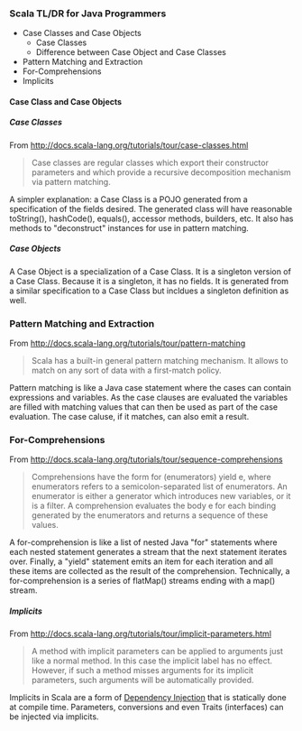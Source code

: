### Scala TL/DR for Java Programmers

* Case Classes and Case Objects
  * Case Classes
  * Difference between Case Object and Case Classes
* Pattern Matching and Extraction
* For-Comprehensions
* Implicits

#### Case Class and Case Objects

##### Case Classes

From http://docs.scala-lang.org/tutorials/tour/case-classes.html

> Case classes are regular classes which export their constructor parameters and which provide a recursive decomposition mechanism via pattern matching.

A simpler explanation: a Case Class is a POJO generated from a specification of the fields desired. The generated class will have reasonable toString(), hashCode(), equals(), accessor methods, builders, etc. It also has methods to "deconstruct" instances for use in pattern matching.

##### Case Objects

A Case Object is a specialization of a Case Class. It is a singleton version of a Case Class. Because it is a singleton, it has no fields. It is generated from a similar specification to a Case Class but incldues a singleton definition as well.

### Pattern Matching and Extraction

From http://docs.scala-lang.org/tutorials/tour/pattern-matching

> Scala has a built-in general pattern matching mechanism. It allows to match on any sort of data with a first-match policy.

Pattern matching is like a Java case statement where the cases can contain expressions and variables. As the case clauses are evaluated the variables are filled with matching values that can then be used as part of the case evaluation. The case caluse, if it matches, can also emit a result.

### For-Comprehensions

From http://docs.scala-lang.org/tutorials/tour/sequence-comprehensions

> Comprehensions have the form for (enumerators) yield e, where enumerators refers to a semicolon-separated list of enumerators. An enumerator is either a generator which introduces new variables, or it is a filter. A comprehension evaluates the body e for each binding generated by the enumerators and returns a sequence of these values.

A for-comprehension is like a list of nested Java "for" statements where each nested statement generates a stream that the next statement iterates over. Finally, a "yield" statement emits an item for each iteration and all these items are collected as the result of the comprehension. Technically, a for-comprehension is a series of flatMap() streams ending with a map() stream.

##### Implicits

From http://docs.scala-lang.org/tutorials/tour/implicit-parameters.html

> A method with implicit parameters can be applied to arguments just like a normal method. In this case the implicit label has no effect. However, if such a method misses arguments for its implicit parameters, such arguments will be automatically provided.

Implicits in Scala are a form of [Dependency Injection](https://en.wikipedia.org/wiki/Dependency_injection) that is statically done at compile time. Parameters, conversions and even Traits (interfaces) can be injected via implicits.
